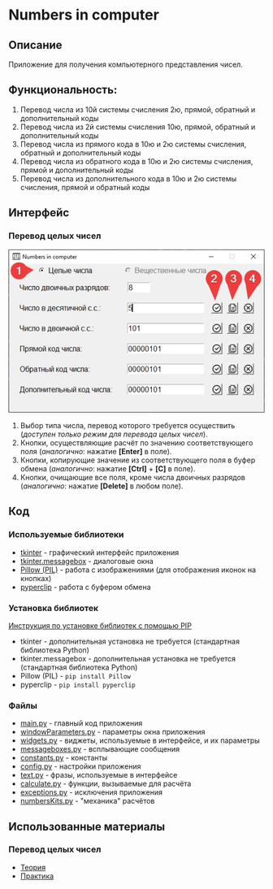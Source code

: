 # Numbers in computer
## Описание
Приложение для получения компьютерного представления чисел.

## Функциональность:
1. Перевод числа из 10й системы счисления 2ю, прямой, обратный и дополнительный коды
2. Перевод числа из 2й системы счисления 10ю, прямой, обратный и дополнительный коды
3. Перевод числа из прямого кода в 10ю и 2ю системы счисления, обратный и дополнительный коды
4. Перевод числа из обратного кода в 10ю и 2ю системы счисления, прямой и дополнительный коды
5. Перевод числа из дополнительного кода в 10ю и 2ю системы счисления, прямой и обратный коды

## Интерфейс
### Перевод целых чисел
![int_interface](https://github.com/Yu-Leo/numbers-in-computer/blob/main/int_interface.jpg)
1. Выбор типа числа, перевод которого требуется осуществить (*доступен только режим для перевода целых чисел*).
2. Кнопки, осуществляющие расчёт по значению соответствующего поля (*аналогично*: нажатие **[Enter]** в поле).
3. Кнопки, копирующие значение из соответствующего поля в буфер обмена (*аналогично*: нажатие **[Ctrl]** + **[C]** в 
   поле).
4. Кнопки, очищающие все поля, кроме числа двоичных разрядов (*аналогично*: нажатие **[Delete]** в любом поле).
   
## Код
### Используемые библиотеки
* [tkinter](https://docs.python.org/3/library/tkinter.html) - графический интерфейс приложения
* [tkinter.messagebox](https://docs.python.org/3/library/tkinter.messagebox.html) - диалоговые окна
* [Pillow (PIL)](https://pypi.org/project/Pillow/) - работа с изображениями (для отображения иконок на кнопках)
* [pyperclip](https://pypi.org/project/pyperclip/) - работа с буфером обмена

### Установка библиотек
[Инструкция по установке библиотек с помощью PIP](https://pythonru.com/baza-znanij/ustanovka-pip-dlja-python-i-bazovye-komandy)
* tkinter - дополнительная установка не требуется (стандартная библиотека Python)
* tkinter.messagebox - дополнительная установка не требуется (стандартная библиотека Python)
* Pillow (PIL) - `pip install Pillow`
* pyperclip - `pip install pyperclip`

### Файлы
* [main.py](https://github.com/Yu-Leo/numbers-in-computer/blob/main/main.py) - главный код приложения
* [windowParameters.py](https://github.com/Yu-Leo/numbers-in-computer/blob/main/windowParameters.py) - параметры 
  окна приложения
* [widgets.py](https://github.com/Yu-Leo/numbers-in-computer/blob/main/widgets.py) - виджеты, используемые в 
  интерфейсе, и их параметры
* [messageboxes.py](https://github.com/Yu-Leo/numbers-in-computer/blob/main/messageboxes.py) - всплывающие сообщения
* [constants.py](https://github.com/Yu-Leo/numbers-in-computer/blob/main/constants.py) - константы
* [config.py](https://github.com/Yu-Leo/numbers-in-computer/blob/main/config.py) - настройки приложения
* [text.py](https://github.com/Yu-Leo/numbers-in-computer/blob/main/text.py) - фразы, используемые в интерфейсе
* [calculate.py](https://github.com/Yu-Leo/numbers-in-computer/blob/main/calculate.py) - функции, вызываемые для 
  расчёта
* [exceptions.py](https://github.com/Yu-Leo/numbers-in-computer/blob/main/exceptions.py) - исключения приложения
* [numbersKits.py](https://github.com/Yu-Leo/numbers-in-computer/blob/main/numbersKits.py) - "механика" расчётов 

## Использованные материалы
### Перевод целых чисел
* [Теория](https://docs.google.com/presentation/d/1YPI_snJPLiwrhdFxSkXxy7WKKs6D0mhg_8s38qkEKaw/edit#slide=id.p)
* [Практика](http://mathel.ru/int/?n=8)
